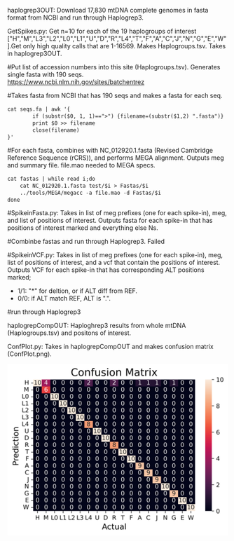 haplogrep3OUT: Download 17,830 mtDNA complete genomes in fasta format from NCBI and run through Haplogrep3.


GetSpikes.py: Get n=10 for each of the 19 haplogroups of interest ["H","M","L3","L2","L0","L1","U","D","R","L4","T","F","A","C","J","N","G","E","W"].Get only high quality calls that are 1-16569. Makes Haplogroups.tsv. Takes in haplogrep3OUT.


#Put list of accession numbers into this site (Haplogroups.tsv). Generates single fasta with 190 seqs.  
https://www.ncbi.nlm.nih.gov/sites/batchentrez


#Takes fasta from NCBI that has 190 seqs and makes a fasta for each seq. 
```
cat seqs.fa | awk '{
        if (substr($0, 1, 1)==">") {filename=(substr($1,2) ".fasta")}
        print $0 >> filename
        close(filename)
}'
```


#For each fasta, combines with NC_012920.1.fasta (Revised Cambridge Reference Sequence (rCRS)), and performs MEGA alignment. Outputs meg and summary file. file.mao needed to MEGA specs. 
```
cat fastas | while read i;do
	cat NC_012920.1.fasta test/$i > Fastas/$i 
	../tools/MEGA/megacc -a file.mao -d Fastas/$i
done
```


#SpikeinFasta.py: Takes in list of meg prefixes (one for each spike-in), meg, and list of positions of interest. Outputs fasta for each spike-in that has positions 
of interest marked and everything else Ns. 



#Combinbe fastas and run through Haplogrep3. Failed







#SpikeinVCF.py: Takes in list of meg prefixes (one for each spike-in), meg, list of positions of interest, and a vcf that contain the positions of interest. Outputs VCF for each spike-in that has corresponding ALT positions marked;
* 1/1: "*" for deltion, or if ALT diff from REF.
* 0/0: if ALT match REF, ALT is ".". 



#run through Haplogrep3


haplogrepCompOUT: Haploghrep3 results from whole mtDNA (Haplogroups.tsv) and positons of interest. 


ConfPlot.py: Takes in haplogrepCompOUT and makes confusion matrix (ConfPlot.png). 

![alt text](https://github.com/jahaltom/mtDNA-Pre-term-birth-association-/blob/main/Spike-Ins/ConfPlot.png?raw=true)


